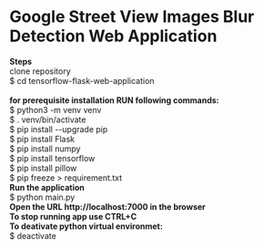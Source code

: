 # Google Street View Images Blur Detection Web Application
**Steps**  <br/>
clone repository<br/>
$ cd tensorflow-flask-web-application <br/>
<br/>
**for prerequisite installation RUN following commands:**  <br/>
$ python3 -m venv venv <br/>
$ . venv/bin/activate <br/>
$ pip install --upgrade pip <br/>
$ pip install Flask <br/>
$ pip install numpy <br/>
$ pip install tensorflow <br/>
$ pip install pillow <br/>
$ pip freeze > requirement.txt<br/> 
**Run the application**  <br/>
$ python main.py <br/>
**Open the URL http://localhost:7000 in the browser**  <br/>
**To stop running app use CTRL+C**  <br/>
**To deativate python virtual environmet:**  <br/>
$ deactivate <br/>  
